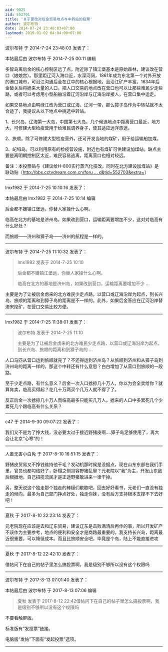 ```yaml
---
aid: 9025
zid: 552701
title: '关于更改对后金贸易地点与中转站的投票'
author: 波尔布特
date: 2014-07-24 23:48:03+07:00
lastmod: 2019-01-02 04:04:00+07:00
---
```


波尔布特 于 2014-7-24 23:48:03 发表了：

本帖最后由 波尔布特 于 2014-7-25 00:11 编辑 

多智岛离后金的核心控制区远了点，附近除了镇江堡基本是原始森林，建议改在营口（娘娘宫）。那里距辽河入海口近，水深河阔，1861年成为东北第一个对外开放的港口城市，可沿江沟通后金在辽中的核心根据地，且沿江矿产丰富。1634年后金破关后将掳来大量的人口，把人口交易的地点改在营口也可以让那些难民少走些路，或者可以考虑用小型船舶沿着辽河沿岸与辽海沿岸接人，在营口集中运走。

如果交易地点由鸭绿江改为营口或辽海、辽河一带，那么獐子岛作为中转站就不太合适了，我提议从以下地点中挑选中转站。

1、长兴岛。辽海第一大岛，中国第七大岛，几个候选地点中距离营口最近，地方大，可修建大型检疫营用于给难民调养身子，使其适应远洋旅途。

2、旅顺。除了可修建大型检疫营外，还可开发当地的煤矿，用于给运输船加煤。

3、屺坶岛。可以利用原有的检疫营设施，附近也有煤矿可供建设加煤站。缺点主要是离明朝控制区太近，难民容易逃离，距离营口也相对较远。

备注：本投票贴与《建议给H-800实行蒸汽化技改，同时在北方建设加煤站》是联动贴（[http://bbs.cctvdream.com.cn/foru ... d&tid=552703&extra=](http://bbs.cctvdream.com.cn/forum.php?mod=viewthread&tid=552703&extra=)）

---------

lmx1982 于 2014-7-25 10:10:16 发表了：

本帖最后由 lmx1982 于 2014-7-25 10:14 编辑 

后金都不嫌镇江堡远，你替人家操什么心啊。

临高在北方的基地是济州岛，如果改到营口，运输距离要增加不少，这对对临高有什么好处？

而旅顺——济州和獐子岛——济州的航程是一样的。

---------

波尔布特 于 2014-7-25 11:10:32 发表了：

> lmx1982 发表于 2014-7-25 10:10
> 
> 后金都不嫌镇江堡远，你替人家操什么心啊。
> 
> 临高在北方的基地是济州岛，如果改到营口，运输距离要增加不少 ...



主要是为了让被后金虏来的北方难民少走点路，以营口或辽海沿岸为起点，到长兴岛、旅顺的距离和到獐子岛的距离是不一样的。此外，如果后金答应在辽河沿岸替澳宋挖矿，在营口交易比较方便。

---------

lmx1982 于 2014-7-25 11:38:01 发表了：

> 波尔布特 发表于 2014-7-25 11:10
> 
> 主要是为了让被后金虏来的北方难民少走点路，以营口或辽海沿岸为起点，到长兴岛、旅顺的距离和到獐子岛的 ...



人口马匹从营口运到旅顺就完了？不还得运到济州岛？从旅顺到济州和从獐子岛到济州岛的距离一样的，那这个中转还有什么意思？白白增加了从营口到旅顺的一段路。

至于少走点路，有什么意义？后金一次入口掳掠几十万人，你以为会全卖给你？就算肯卖，临高买得起？花几十万两买个几万人就不得了了。

反正后金一次掳掠几十万人而临高最多只能买几万人。掳来的人口中多累死几个少累死几个跟临高有什么关系？

---------

c47 于 2014-9-30 09:07:22 发表了：

我们又不是为了挣大钱，没必要太过于接近野猪皮啊....獐子岛足够使用了，再大会让北京“心寒”的！

---------

人畜无害小白免 于 2017-8-10 16:51:15 发表了：

野猪皮贸易又不挣钱维持他干毛？发动机那时候是没据点，现在山东东部在我们手里，官员也都勾结好了，卧榻之侧岂容野猪乱窜？元老院以“我”为主，开发山东敌后根据地，自己招揽流民才是正途野猪敢进来一律干掉。

另，整天说这个独走那个独走的棒槌们歇歇吧，回去好好看书，元老们一直没有独走的倾向，最多为自己部门挣点好处，独走你妹，没有后方支持根本支撑不下去好吧！

---------

夏秋 于 2017-8-10 22:23:14 发表了：

元老院现在应该是去和辽东贸易，建设辽东是击败满清后再作的事，所以开发矿产不该作为主要参考，地点的便利和安全才是商路最重要的。我支持长兴岛，距离最近很重要，可以降低成本。而且比旅顺安全吧，毕竟是个岛，陆上不能直接进攻

---------

夏秋 于 2017-8-12 22:42:10 发表了：

借帖问下在自己的帖子里怎么搞投票啊，我是级别不够所以没有这个权限吗

---------

波尔布特 于 2017-8-13 07:01:40 发表了：

本帖最后由 波尔布特 于 2017-8-13 07:06 编辑 


> 
> 夏秋 发表于 2017-8-12 22:42借帖问下在自己的帖子里怎么搞投票啊，我是级别不够所以没有这个权限吗



不要看触屏版。

标准版有“发投票”链接。

电脑版“发帖”下面有“发起投票”选项。

---------


